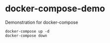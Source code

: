 # docker-compose-demo
Demonstration for docker-compose

```
docker-compose up -d
docker-compose down
```
